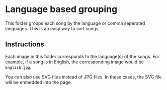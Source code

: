 # Language based grouping

This folder groups each song by the language or comma seperated languages. This is an easy way to sort songs.

## Instructions

Each image in this folder corresponds to the language(s) of the songs. For example, if a song is in English, the corresponding image would be `English.jpg`.

You can also use SVG files instead of JPG files. In these cases, the SVG file will be embedded into the page.
